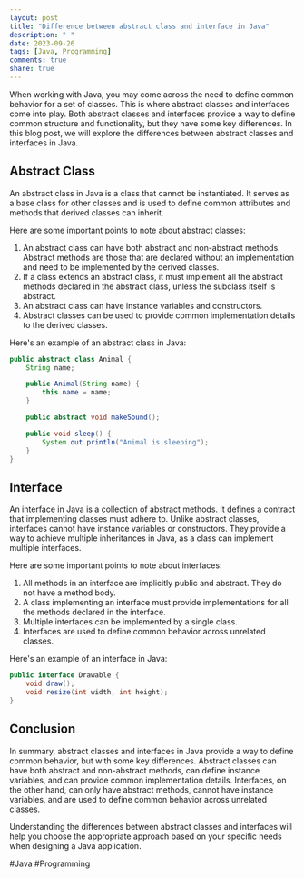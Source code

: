 ```yaml
---
layout: post
title: "Difference between abstract class and interface in Java"
description: " "
date: 2023-09-26
tags: [Java, Programming]
comments: true
share: true
---
```


When working with Java, you may come across the need to define common behavior for a set of classes. This is where abstract classes and interfaces come into play. Both abstract classes and interfaces provide a way to define common structure and functionality, but they have some key differences. In this blog post, we will explore the differences between abstract classes and interfaces in Java.

## Abstract Class

An abstract class in Java is a class that cannot be instantiated. It serves as a base class for other classes and is used to define common attributes and methods that derived classes can inherit. 

Here are some important points to note about abstract classes:

1. An abstract class can have both abstract and non-abstract methods. Abstract methods are those that are declared without an implementation and need to be implemented by the derived classes.
2. If a class extends an abstract class, it must implement all the abstract methods declared in the abstract class, unless the subclass itself is abstract.
3. An abstract class can have instance variables and constructors.
4. Abstract classes can be used to provide common implementation details to the derived classes.

Here's an example of an abstract class in Java:

```java
public abstract class Animal {
    String name;

    public Animal(String name) {
        this.name = name;
    }

    public abstract void makeSound();

    public void sleep() {
        System.out.println("Animal is sleeping");
    }
}
```

## Interface

An interface in Java is a collection of abstract methods. It defines a contract that implementing classes must adhere to. Unlike abstract classes, interfaces cannot have instance variables or constructors. They provide a way to achieve multiple inheritances in Java, as a class can implement multiple interfaces.

Here are some important points to note about interfaces:

1. All methods in an interface are implicitly public and abstract. They do not have a method body.
2. A class implementing an interface must provide implementations for all the methods declared in the interface.
3. Multiple interfaces can be implemented by a single class.
4. Interfaces are used to define common behavior across unrelated classes.

Here's an example of an interface in Java:

```java
public interface Drawable {
    void draw();
    void resize(int width, int height);
}
```

## Conclusion

In summary, abstract classes and interfaces in Java provide a way to define common behavior, but with some key differences. Abstract classes can have both abstract and non-abstract methods, can define instance variables, and can provide common implementation details. Interfaces, on the other hand, can only have abstract methods, cannot have instance variables, and are used to define common behavior across unrelated classes.

Understanding the differences between abstract classes and interfaces will help you choose the appropriate approach based on your specific needs when designing a Java application.

#Java #Programming